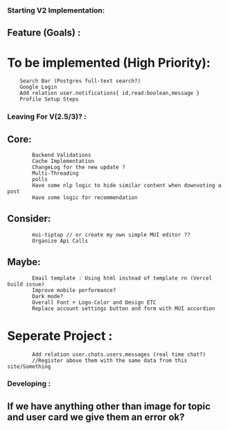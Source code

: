 ### Starting V2 Implementation:
## Feature (Goals) : 
#	To be implemented (High Priority):
		Search Bar (Postgres full-text search?)
		Google Login
		Add relation user.notifications{ id,read:boolean,message }
		Profile Setup Steps

###	Leaving For V(2.5/3)? :
##		Core:
			Backend Validations
			Cache Implementation
			ChangeLog for the new update ?
			Multi-Threading
			polls
			Have some nlp logic to hide similar content when downvoting a post
			Have some logic for recommendation
##		Consider:
			mui-tiptap // or create my own simple MUI editor ??
			Organize Api Calls
##		Maybe:
			Email template : Using html instead of template rn (Vercel build issue)
			Improve mobile performance?
			Dark mode?
			Overall Font + Logo-Color and Design ETC
			Replace account settings button and form with MUI accordion
#	Seperate Project :
			Add relation user.chats.users.messages (real time chat?)
			//Register above them with the same data from this site/Something

### Developing :
##	  If we have anything other than image for topic and user card we give them an error ok?
	